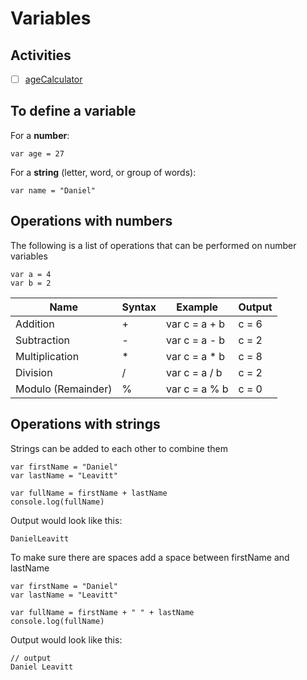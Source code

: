 # Variables

## Activities

- [ ] [ageCalculator](https://github.com/danleavitt0/codecamp-examples/tree/master/variables/examples/ageCalculator)

## To define a variable

For a **number**:
```
var age = 27
```
For a **string** (letter, word, or group of words): 
```
var name = "Daniel"
```

## Operations with numbers

The following is a list of operations that can be performed on number variables

```
var a = 4
var b = 2
```

Name | Syntax | Example | Output
--------|------|------|-------
Addition | + | var c = a + b | c = 6
Subtraction | - | var c = a - b | c = 2
Multiplication | * | var c = a * b | c = 8
Division | / | var c = a / b | c = 2
Modulo (Remainder) | % | var c = a % b | c = 0

## Operations with strings

Strings can be added to each other to combine them

```
var firstName = "Daniel"
var lastName = "Leavitt"

var fullName = firstName + lastName
console.log(fullName)
```
Output would look like this:
```
DanielLeavitt
```

To make sure there are spaces add a space between firstName and lastName
```
var firstName = "Daniel"
var lastName = "Leavitt"

var fullName = firstName + " " + lastName
console.log(fullName)
```
Output would look like this:
```
// output
Daniel Leavitt
```
